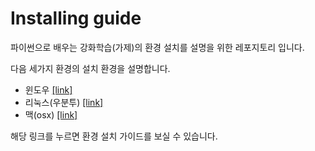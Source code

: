 # Installing guide

파이썬으로 배우는 강화학습(가제)의 환경 설치를 설명을 위한 레포지토리 입니다.

다음 세가지 환경의 설치 환경을 설명합니다.

- 윈도우 [[link]](./)
- 리눅스(우분투) [[link]](./install_guide_ubuntu.md)
- 맥(osx) [[link]](./install_guide_osx.md)

해당 링크를 누르면 환경 설치 가이드를 보실 수 있습니다.
